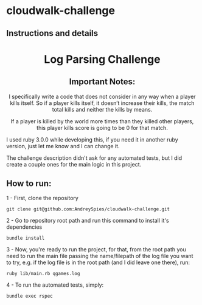 # cloudwalk-challenge

## Instructions and details
<h1 align="center">Log Parsing Challenge</h1>

<h2 align="center">Important Notes:</h2>
<p align="center">I specifically write a code that does not consider in any way when a player kills itself. So if a player kills itself, it doesn’t increase their kills, the match total kills and neither the kills by means.</p>
<p align="center">If a player is killed by the world more times than they killed other players, this player kills score is going to be 0 for that match.</p>
<p>I used ruby 3.0.0 while developing this, if you need it in another ruby version, just let me know and I can change it.</p>
<p>The challenge description didn't ask for any automated tests, but I did create a couple ones for the main logic in this project.</p>

<h2> How to run: </h2>

1 - First, clone the repository

```git clone git@github.com:AndreySpies/cloudwalk-challenge.git```

2 - Go to repository root path and run this command to install it's dependencies

```bundle install```

3 - Now, you're ready to run the project, for that, from the root path you need to run the main file passing the name/filepath of the log file you want to try, e.g. if the log file is in the root path (and I did leave one there), run:

```ruby lib/main.rb qgames.log```

4 - To run the automated tests, simply:

```bundle exec rspec```
